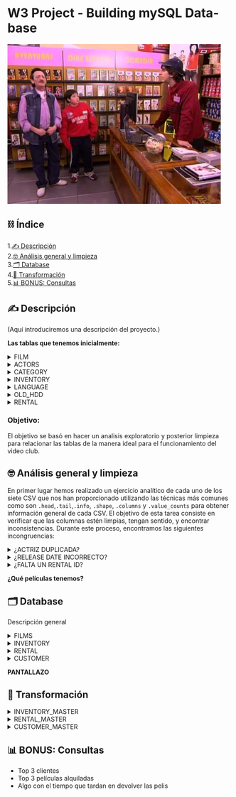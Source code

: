 # W3 Project - Building mySQL Data-base

![portada](https://github.com/Calbacho/w3-database-project/blob/main/videoclip2.jpg)

## ⛓️ Índice

1.[✍️ Descripción](#descripción)\
2.[🤓 Análisis general y limpieza](#análisis)\
3.[🗂️ Database](#database)\
4.[🧬 Transformación](#transformación)\
5.[📊 BONUS: Consultas](#consultas)


<a name="descripción"/>

## ✍️ Descripción

(Aquí introduciremos una descripción del proyecto.)

**Las tablas que tenemos inicialmente:**

<details>
<summary>FILM</summary>
<br>

 12 columnas describiendo los atributos más importantes de cada CD, desde el nombre de la película, hasta el lenguaje, el contenido adicional y los costes de alquiler.
 
![films](https://github.com/Calbacho/w3-database-project/blob/main/films.png)

</details>

<details>
<summary>ACTORS</summary>
<br>

ID del actor, nombres y apellidos de los actores.
<br>
<br>
![Actors](https://github.com/Calbacho/w3-database-project/blob/main/Actors.png)

</details>

<details>
<summary>CATEGORY</summary>
<br>

ID de categoria, nombre de categoria (comedia, aventura, romance)
<br>
<br>
![category](https://github.com/Calbacho/w3-database-project/blob/main/category.png)

</details>

<details>
<summary>INVENTORY</summary>
<br>

ID de inventario, ID de pelicula, ID Tienda
<br>
<br>
![inventory](https://github.com/Calbacho/w3-database-project/blob/main/inventory.png)

</details>

<details>
<summary>LANGUAGE</summary>
<br>

ID de lenguaje, nombre de lenguaje (Ingles, Italiano, etc)
<br>
<br>
![language](https://github.com/Calbacho/w3-database-project/blob/main/language.png)

</details>

<details>
<summary>OLD_HDD</summary>
<br>

Nombre y apellido de los actores, ID de inventario, titulos de peliculas donde aparece el respectivo actor o actriz
<br>
<br>
![oldhdd](https://github.com/Calbacho/w3-database-project/blob/main/oldhdd.png)

</details>

<details>
<summary>RENTAL</summary>
<br>

ID de alquiler, fecha de alquiler, fecha de retorno, ID de inventario, ID de cliente, ID del staff
<br>
<br>

![rental](https://github.com/Calbacho/w3-database-project/blob/main/rental.png)

</details>

 ### Objetivo:
 
El objetivo se basó en  hacer un analisis exploratorio y posterior limpieza para relacionar las tablas de la manera ideal para el funcionamiento del video club.
 
 
 <a name="análisis"/>
 
## 🤓 Análisis general y limpieza

En primer lugar hemos realizado un ejercicio analítico de cada uno de los siete CSV que nos han proporcionado utilizando las técnicas más comunes como son `.head`,`.tail`,`.info`, `.shape`, `.columns` y `.value_counts`  para obtener información general de cada CSV. El objetivo de esta tarea consiste en verificar que las columnas estén limpias, tengan sentido, y encontrar inconsistencias. Durante este proceso, encontramos las siguientes incongruencias:

<details>
<summary>¿ACTRIZ DUPLICADA?</summary>
<br>

 ![susan](https://github.com/Calbacho/w3-database-project/blob/main/Susandavis.png)

<br>
<br>



</details>

<details>
<summary>¿RELEASE DATE INCORRECTO?</summary>
<br>


<br>
<br>



</details>
<details>
<summary>¿FALTA UN RENTAL ID?</summary>
<br>


<br>
<br>



</details>


**¿Qué películas tenemos?**


 <a name="database"/>
 
## 🗂️ Database

Descripción general

<details>
<summary>FILMS</summary>
<br>


<br>
<br>



</details>

<details>
<summary>INVENTORY</summary>
<br>


<br>
<br>



</details>

<details>
<summary>RENTAL</summary>
<br>


<br>
<br>



</details>

<details>
<summary>CUSTOMER</summary>
<br>


<br>
<br>



</details>

**PANTALLAZO**


<a name="transformación"/>

## 🧬 Transformación

<details>
<summary>INVENTORY_MASTER</summary>
<br>


<br>
<br>



</details>

<details>
<summary>RENTAL_MASTER</summary>
<br>


<br>
<br>



</details>

<details>
<summary>CUSTOMER_MASTER</summary>
<br>


<br>
<br>



</details>


<a name="consultas"/>

## 📊 BONUS: Consultas

- Top 3 clientes
- Top 3 películas alquiladas
- Algo con el tiempo que tardan en devolver las pelis
